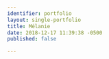 ```yaml
---
identifier: portfolio
layout: single-portfolio
title: Mélanie
date: 2018-12-17 11:39:38 -0500
published: false

---
```

